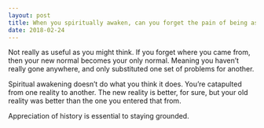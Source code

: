 ```yaml
---
layout: post
title: When you spiritually awaken, can you forget the pain of being asleep and forget how it felt experiencing an illusion?
date: 2018-02-24
---
```


<p>Not really as useful as you might think. If you forget where you came from, then your new normal becomes your only normal. Meaning you haven’t really gone anywhere, and only substituted one set of problems for another.</p><p>Spiritual awakening doesn’t do what you think it does. You’re catapulted from one reality to another. The new reality is better, for sure, but your old reality was better than the one you entered that from.</p><p>Appreciation of history is essential to staying grounded.</p>
